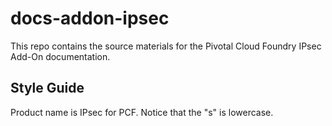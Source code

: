 # docs-addon-ipsec

This repo contains the source materials for the Pivotal Cloud Foundry IPsec Add-On documentation.

## Style Guide

Product name is IPsec for PCF. Notice that the "s" is lowercase.
